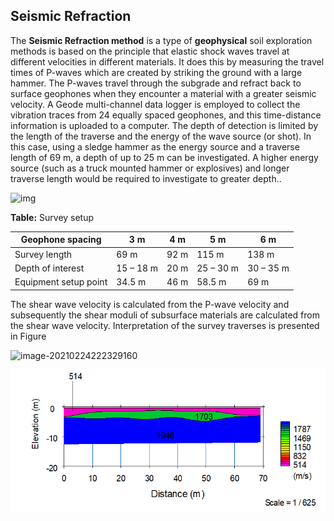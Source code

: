 ## Seismic Refraction

The **Seismic Refraction method** is a type of **geophysical** soil exploration methods is based on the principle that elastic shock waves travel at different velocities in different materials. It does this by measuring the travel times of P-waves which are created by striking the ground with a large hammer. The P-waves travel through the subgrade and refract back to surface geophones when they encounter a material with a greater seismic velocity. A Geode multi-channel data logger is employed to collect the vibration traces from 24 equally spaced geophones, and this time-distance information is uploaded to a computer. The depth of detection is limited by the length of the traverse and the energy of the wave source (or shot). In this case, using a sledge hammer as the energy source and a traverse length of 69 m, a depth of up to 25 m can be investigated. A higher energy source (such as a truck mounted hammer or explosives) and longer traverse length would be required to investigate to greater depth..



![img](D:/sync/KP/note/geotechnical-note/docs/figures/seismic_refraction500x374.gif)

**Table:** Survey setup

| Geophone spacing      | 3 m       | 4 m  | 5 m       | 6 m       |
| --------------------- | --------- | ---- | --------- | --------- |
| Survey length         | 69 m      | 92 m | 115 m     | 138 m     |
| Depth of interest     | 15 – 18 m | 20 m | 25 – 30 m | 30 – 35 m |
| Equipment setup point | 34.5 m    | 46 m | 58.5 m    | 69 m      |



The shear wave velocity is calculated from the P-wave velocity and subsequently the shear moduli of subsurface materials are calculated from the shear wave velocity. Interpretation of the survey traverses is presented in Figure

![image-20210224222329160](D:/sync/KP/note/geotechnical-note/docs/figures/image-20210224222329160.png)



![image-20210224221155722](figures/image-20210224221155722.png)